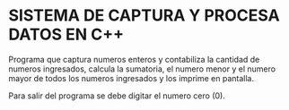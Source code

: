 # SISTEMA DE CAPTURA Y PROCESA DATOS EN C++
Programa que captura numeros enteros y contabiliza la cantidad de numeros ingresados, calcula la sumatoria, el numero menor y el numero mayor de todos los numeros ingresados y los imprime en pantalla.

Para salir del programa se debe digitar el numero cero (0).